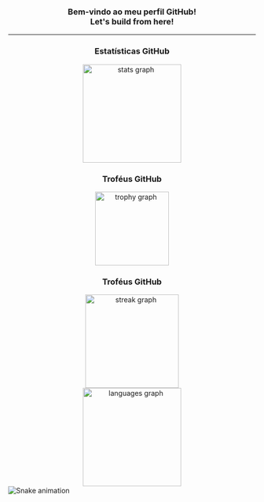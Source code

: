 <h3 align="center">Bem-vindo ao meu perfil GitHub!<br>Let's build from here!</h3>

<hr/>

<div align="center">
  <h3 align="center">Estatísticas GitHub</h3>
  <img src="https://github-readme-stats.vercel.app/api?username=barraviera&hide_title=false&hide_rank=false&show_icons=true&include_all_commits=true&count_private=true&disable_animations=false&theme=dracula&locale=en&hide_border=false&order=1&custom_title=Thiago%20Barraviera's%20GitHub%20Stats" height="200" alt="stats graph"  /> <br>
  <h3 align="center">Troféus GitHub</h3>
  <img src="https://github-profile-trophy.vercel.app?username=barraviera&theme=dracula&column=8&row=1&margin-w=5&margin-h=0&no-bg=false&no-frame=false&order=4" height="150" alt="trophy graph" /> <br>
  <h3 align="center">Troféus GitHub</h3>
  <img src="https://streak-stats.demolab.com?user=barraviera&locale=en&mode=daily&theme=dracula&hide_border=false&border_radius=5&order=3" height="190" alt="streak graph" /> <br>
  <img src="https://github-readme-stats.vercel.app/api/top-langs?username=barraviera&locale=en&hide_title=false&layout=compact&card_width=320&langs_count=8&theme=dracula&hide_border=false&order=2&custom_title=Most%20Used%20Languages" height="200" alt="languages graph"  />
</div>

<img src="https://raw.githubusercontent.com/barraviera/barraviera/output/snake.svg" alt="Snake animation" />

